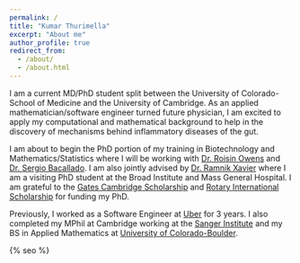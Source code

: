 ```yaml
---
permalink: /
title: "Kumar Thurimella"
excerpt: "About me"
author_profile: true
redirect_from: 
  - /about/
  - /about.html
---
```


I am a current MD/PhD student split between the University of Colorado-School of Medicine and the University of Cambridge. As an applied mathematician/software engineer turned future physician, I am excited to apply my computational and mathematical background to help in the discovery of mechanisms behind inflammatory diseases of the gut. 

I am about to begin the PhD portion of my training in Biotechnology and Mathematics/Statistics where I will be working with [Dr. Roisin Owens](https://www.ceb.cam.ac.uk/research/groups/best) and [Dr. Sergio Bacallado](http://www.statslab.cam.ac.uk/~sb2116/). I am also jointly advised by [Dr. Ramnik Xavier](https://www.broadinstitute.org/xavier-lab) where I am a visiting PhD student at the Broad Institute and Mass General Hospital. I am grateful to the [Gates Cambridge Scholarship](https://www.gatescambridge.org/members-area/connect/directory/scholar/17712) and [Rotary International Scholarship](https://www.rotary.org/en/our-programs/scholarships) for funding my PhD. 

Previously, I worked as a Software Engineer at [Uber](https://eng.uber.com) for 3 years. I also completed my MPhil at Cambridge working at the [Sanger Institute](https://www.sanger.ac.uk/group/trynka-faculty/) and my BS in Applied Mathematics at [University of Colorado-Boulder](http://amath.colorado.edu/).

<!-- Global site tag (gtag.js) - Google Analytics -->
<script async src="https://www.googletagmanager.com/gtag/js?id=UA-33356002-2"></script>
<script>
  window.dataLayer = window.dataLayer || [];
  function gtag(){dataLayer.push(arguments);}
  gtag('js', new Date());

  gtag('config', 'UA-33356002-2');
</script>

<!-- Global site tag (gtag.js) - Google Analytics -->
<script async src="https://www.googletagmanager.com/gtag/js?id=G-2KTDJZWE27"></script>
<script>
  window.dataLayer = window.dataLayer || [];
  function gtag(){dataLayer.push(arguments);}
  gtag('js', new Date());

  gtag('config', 'G-2KTDJZWE27');
</script>

{% seo %}
